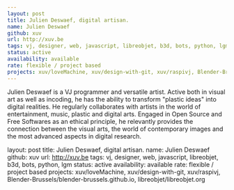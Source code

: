```yaml
---
layout: post
title: Julien Deswaef, digital artisan.
name: Julien Deswaef
github: xuv
url: http://xuv.be
tags: vj, designer, web, javascript, libreobjet, b3d, bots, python, lgm
status: active
availability: available
rate: flexible / project based
projects: xuv/loveMachine, xuv/design-with-git, xuv/raspivj, Blender-Brussels/blender-brussels.github.io, libreobjet/libreobjet.org
---
```


Julien Deswaef is a VJ programmer and versatile artist. Active both in visual art as well as incoding, he has the ability to transform "plastic ideas" into digital realities. He regularly collaborates with artists in the world of entertainment, music, plastic and digital arts. Engaged in Open Source and Free Softwares as an ethical principle, he relevantly provides the connection between the visual arts, the world of contemporary images and the most advanced aspects in digital research.

layout: post
title: Julien Deswaef, digital artisan.
name: Julien Deswaef
github: xuv
url: http://xuv.be
tags: vj, designer, web, javascript, libreobjet, b3d, bots, python, lgm
status: active
availability: available
rate: flexible / project based
projects: xuv/loveMachine, xuv/design-with-git, xuv/raspivj, Blender-Brussels/blender-brussels.github.io, libreobjet/libreobjet.org